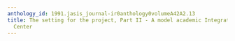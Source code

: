 ```yaml
---
anthology_id: 1991.jasis_journal-ir0anthology0volumeA42A2.13
title: The setting for the project, Part II - A model academic Integrated Information
  Center
---
```

